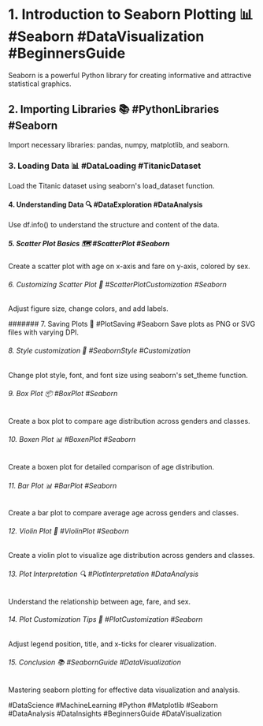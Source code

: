 # 1. Introduction to Seaborn Plotting 📊 #Seaborn #DataVisualization #BeginnersGuide
Seaborn is a powerful Python library for creating informative and attractive statistical graphics.

## 2. Importing Libraries 📚 #PythonLibraries #Seaborn
Import necessary libraries: pandas, numpy, matplotlib, and seaborn.

### 3. Loading Data 📊 #DataLoading #TitanicDataset
Load the Titanic dataset using seaborn's load_dataset function.

#### 4. Understanding Data 🔍 #DataExploration #DataAnalysis
Use df.info() to understand the structure and content of the data.

##### 5. Scatter Plot Basics 🗺 #ScatterPlot #Seaborn
Create a scatter plot with age on x-axis and fare on y-axis, colored by sex.

###### 6. Customizing Scatter Plot 🎨 #ScatterPlotCustomization #Seaborn
Adjust figure size, change colors, and add labels.

####### 7. Saving Plots 💾 #PlotSaving #Seaborn
Save plots as PNG or SVG files with varying DPI.

###### 8. Style customization 🎨 #SeabornStyle #Customization
Change plot style, font, and font size using seaborn's set_theme function.

###### 9. Box Plot 📦 #BoxPlot #Seaborn
Create a box plot to compare age distribution across genders and classes.

###### 10. Boxen Plot 📊 #BoxenPlot #Seaborn
Create a boxen plot for detailed comparison of age distribution.

###### 11. Bar Plot 📊 #BarPlot #Seaborn
Create a bar plot to compare average age across genders and classes.

###### 12. Violin Plot 🎸 #ViolinPlot #Seaborn
Create a violin plot to visualize age distribution across genders and classes.

###### 13. Plot Interpretation 🔍 #PlotInterpretation #DataAnalysis
Understand the relationship between age, fare, and sex.

###### 14. Plot Customization Tips 🎨 #PlotCustomization #Seaborn
Adjust legend position, title, and x-ticks for clearer visualization.

###### 15. Conclusion 📚 #SeabornGuide #DataVisualization
Mastering seaborn plotting for effective data visualization and analysis.

#DataScience #MachineLearning #Python #Matplotlib #Seaborn #DataAnalysis #DataInsights #BeginnersGuide #DataVisualization
